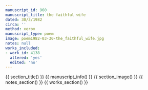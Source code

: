 ```yaml
---
manuscript_id: 960
manuscript_title: the faithful wife
dated: 30/3/1982
circa: ''
method: xerox
manuscript_type: poem
image: poem1982-03-30-the_faithful_wife.jpg
notes: null
works_included:
- work_id: 4138
  altered: 'yes'
  edited: 'no'
---
```


{{ section_title() }}
{{ manuscript_info() }}
{{ section_image() }}
{{ notes_section() }}
{{ works_section() }}
